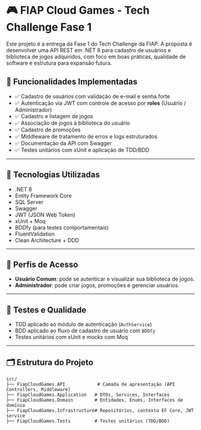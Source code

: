 # 🎮 FIAP Cloud Games - Tech Challenge Fase 1

Este projeto é a entrega da Fase 1 do Tech Challenge da FIAP. A proposta é desenvolver uma API REST em .NET 8 para cadastro de usuários e biblioteca de jogos adquiridos, com foco em boas práticas, qualidade de software e estrutura para expansão futura.

## 📌 Funcionalidades Implementadas

- ✅ Cadastro de usuários com validação de e-mail e senha forte
- ✅ Autenticação via JWT com controle de acesso por **roles** (Usuário / Administrador)
- ✅ Cadastro e listagem de jogos
- ✅ Associação de jogos à biblioteca do usuário
- ✅ Cadastro de promoções
- ✅ Middleware de tratamento de erros e logs estruturados
- ✅ Documentação da API com Swagger
- ✅ Testes unitários com xUnit e aplicação de TDD/BDD

---

## 🧠 Tecnologias Utilizadas

- .NET 8
- Entity Framework Core
- SQL Server
- Swagger
- JWT (JSON Web Token)
- xUnit + Moq
- BDDfy (para testes comportamentais)
- FluentValidation
- Clean Architecture + DDD

---

## 🔐 Perfis de Acesso

- **Usuário Comum**: pode se autenticar e visualizar sua biblioteca de jogos.
- **Administrador**: pode criar jogos, promoções e gerenciar usuários.

---

## 🧪 Testes e Qualidade

- TDD aplicado ao módulo de autenticação (`AuthService`)
- BDD aplicado ao fluxo de cadastro de usuário com `BDDfy`
- Testes unitários com xUnit e mocks com Moq

---

## 🗂 Estrutura do Projeto

```plaintext
src/
├── FiapCloudGames.API            # Camada de apresentação (API Controllers, Middleware)
├── FiapCloudGames.Application   # DTOs, Services, Interfaces
├── FiapCloudGames.Domain        # Entidades, Enums, Interfaces de domínio
├── FiapCloudGames.Infrastructure# Repositórios, contexto EF Core, JWT service
├── FiapCloudGames.Tests         # Testes unitários (TDD/BDD)
